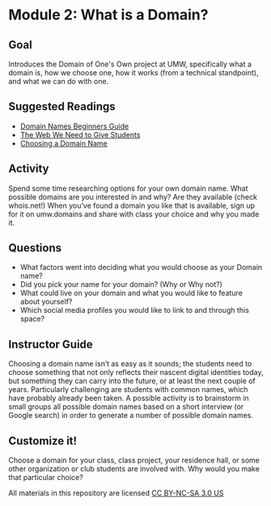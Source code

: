 # Module 2: What is a Domain?

## Goal

Introduces the Domain of One's Own project at UMW, specifically what a domain is, how we choose one, how it works (from a technical standpoint), and what we can do with one.

## Suggested Readings

* [Domain Names Beginners Guide](https://www.icann.org/en/system/files/files/domain-names-beginners-guide-06dec10-en.pdf)
* [The Web We Need to Give Students](https://medium.com/bright/the-web-we-need-to-give-students-311d97713713)
* [Choosing a Domain Name](http://umwdtlt.com/doc-bits/choosing-a-domain-name/)

## Activity

Spend some time researching options for your own domain name. What possible domains are you interested in and why? Are they available (check whois.net!) When you’ve found a domain you like that is available, sign up for it on umw.domains and share with class your choice and why you made it.

## Questions

* What factors went into deciding what you would choose as your Domain name?
* Did you pick your name for your domain? (Why or Why not?)
* What could live on your domain and what you would like to feature about yourself?
* Which social media profiles you would like to link to and through this space?

## Instructor Guide

Choosing a domain name isn’t as easy as it sounds; the students need to choose something that not only reflects their nascent digital identities today, but something they can carry into the future, or at least the next couple of years. Particularly challenging are students with common names, which have probably already been taken. A possible activity is to brainstorm in small groups all possible domain names based on a short interview (or Google search) in order to generate a number of possible domain names.

## Customize it!

Choose a domain for your class, class project, your residence hall, or some other organization or club students are involved with. Why would you make that particular choice?

All materials in this repository are licensed [CC BY-NC-SA 3.0 US](https://creativecommons.org/licenses/by-nc-sa/3.0/us/)
